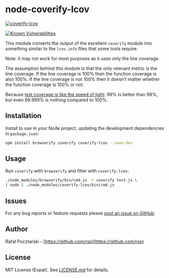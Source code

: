 node-coverify-lcov
==================
[![coverify-lcov](https://nodei.co/npm/coverify-lcov.png?compact=true)](https://www.npmjs.com/package/coverify-lcov)

[![Known Vulnerabilities](https://snyk.io/test/github/rsp/node-coverify-lcov/badge.svg)](https://snyk.io/test/github/rsp/node-coverify-lcov)

This module converts the output of the excellent `coverify` module
into something similar to the `lcov.info` files that some tools
require.

Note: it may not work for most purposes as it uses only the line coverage.

The assumption behind this module is that the only relevant metric is
the line coverage. If the line coverage is 100% then the function
coverage is also 100%. If the line coverage is not 100% then it
doesn't matter whether the function coverage is 100% or not.

Because [test coverage is like the speed of light](https://twitter.com/pocztarski/status/783066202549682177):
99% is better than 98%, but even 99.999% is nothing compared to 100%.

Installation
------------
Install to use in your Node project, updating the development
dependencies in `package.json`:
```sh
npm install browserify coverify coverify-lcov --save-dev
```

Usage
-----
Run `coverify` with `browserify` and filter with `coverify-lcov`:
```sh
./node_modules/browserify/bin/cmd.js -t coverify test.js \
| node | ./node_modules/coverify-lcov/bin/cmd.js
```

Issues
------
For any bug reports or feature requests please
[post an issue on GitHub](https://github.com/rsp/node-coverify-lcov/issues).

Author
------
Rafał Pocztarski - [https://github.com/rsp](https://github.com/rsp)

License
-------
MIT License (Expat). See [LICENSE.md](LICENSE.md) for details.
